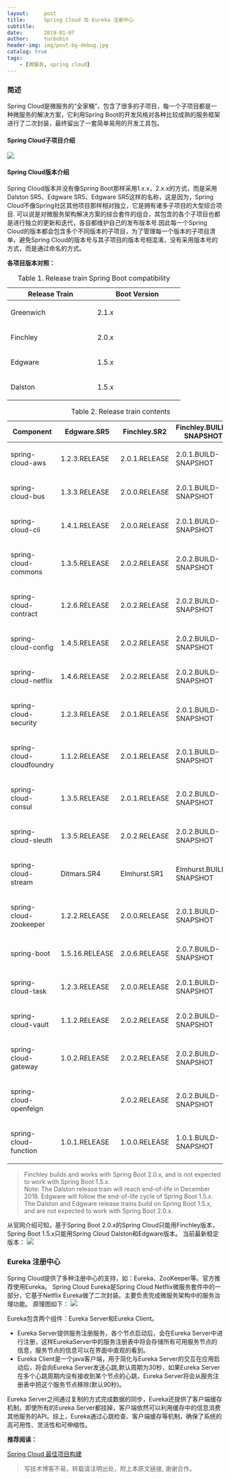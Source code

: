 ```yaml
---
layout:     post
title:      Spring Cloud 及 Eureka 注册中心
subtitle:   
date:       2019-01-07
author:     turbobin
header-img: img/post-bg-debug.jpg
catalog: true
tags:
    - [微服务, spring cloud]
---
```

### 简述 ###
Spring Cloud是微服务的“全家桶”，包含了很多的子项目，每一个子项目都是一种微服务的解决方案，它利用Spring Boot的开发风格对各种比较成熟的服务框架进行了二次封装，最终留出了一套简单易用的开发工具包。

#### Spring Cloud子项目介绍 ####

![]({{site.url}}/img/java/springcloud-01.png)
#### Spring Cloud版本介绍 ####
Spring Cloud版本并没有像Spring Boot那样采用1.x.x，2.x.x的方式，而是采用Dalston SR5、Edgware SR5、Edgware SR5这样的名称，这是因为，Spring Cloud不像Spring社区其他项目那样相对独立，它是拥有诸多子项目的大型综合项目. 可以说是对微服务架构解决方案的综合套件的组合，其包含的各个子项目也都是进行独立的更新和迭代，各自都维护自己的发布版本号.因此每一个Spring Cloud的版本都会包含多个不同版本的子项目，为了管理每一个版本的子项目清单，避免Spring Cloud的版本号与其子项目的版本号相混淆，没有采用版本号的方式，而是通过命名的方式。

**各项目版本对照：**
<table class="tableblock frame-all grid-all spread">
<caption class="title" align="center">Table 1. Release train Spring Boot compatibility</caption>
<colgroup>
<col style="width: 30%;">
<col style="width: 30%;">
</colgroup>
<thead>
<tr>
<th class="tableblock halign-left valign-top">Release Train</th>
<th class="tableblock halign-left valign-top">Boot Version</th>
</tr>
</thead>
<tbody>
<tr>
<td class="tableblock halign-left valign-top"><p class="tableblock">Greenwich</p></td>
<td class="tableblock halign-left valign-top"><p class="tableblock">2.1.x</p></td>
</tr>
<tr>
<td class="tableblock halign-left valign-top"><p class="tableblock">Finchley</p></td>
<td class="tableblock halign-left valign-top"><p class="tableblock">2.0.x</p></td>
</tr>
<tr>
<td class="tableblock halign-left valign-top"><p class="tableblock">Edgware</p></td>
<td class="tableblock halign-left valign-top"><p class="tableblock">1.5.x</p></td>
</tr>
<tr>
<td class="tableblock halign-left valign-top"><p class="tableblock">Dalston</p></td>
<td class="tableblock halign-left valign-top"><p class="tableblock">1.5.x</p></td>
</tr>
</tbody>
</table>

<table class="tableblock frame-all grid-all spread">
<caption class="title">Table 2. Release train contents</caption>
<colgroup>
<col style="width: 25%;">
<col style="width: 20%;">
<col style="width: 20%;">
<col style="width: 35%;">
</colgroup>
<thead>
<tr>
<th class="tableblock halign-left valign-top">Component</th>
<th class="tableblock halign-left valign-top">Edgware.SR5</th>
<th class="tableblock halign-left valign-top">Finchley.SR2</th>
<th class="tableblock halign-left valign-top">Finchley.BUILD-SNAPSHOT</th>
</tr>
</thead>
<tbody>
<tr>
<td class="tableblock halign-left valign-top"><p class="tableblock">spring-cloud-aws</p></td>
<td class="tableblock halign-left valign-top"><p class="tableblock">1.2.3.RELEASE</p></td>
<td class="tableblock halign-left valign-top"><p class="tableblock">2.0.1.RELEASE</p></td>
<td class="tableblock halign-left valign-top"><p class="tableblock">2.0.1.BUILD-SNAPSHOT</p></td>
</tr>
<tr>
<td class="tableblock halign-left valign-top"><p class="tableblock">spring-cloud-bus</p></td>
<td class="tableblock halign-left valign-top"><p class="tableblock">1.3.3.RELEASE</p></td>
<td class="tableblock halign-left valign-top"><p class="tableblock">2.0.0.RELEASE</p></td>
<td class="tableblock halign-left valign-top"><p class="tableblock">2.0.1.BUILD-SNAPSHOT</p></td>
</tr>
<tr>
<td class="tableblock halign-left valign-top"><p class="tableblock">spring-cloud-cli</p></td>
<td class="tableblock halign-left valign-top"><p class="tableblock">1.4.1.RELEASE</p></td>
<td class="tableblock halign-left valign-top"><p class="tableblock">2.0.0.RELEASE</p></td>
<td class="tableblock halign-left valign-top"><p class="tableblock">2.0.1.BUILD-SNAPSHOT</p></td>
</tr>
<tr>
<td class="tableblock halign-left valign-top"><p class="tableblock">spring-cloud-commons</p></td>
<td class="tableblock halign-left valign-top"><p class="tableblock">1.3.5.RELEASE</p></td>
<td class="tableblock halign-left valign-top"><p class="tableblock">2.0.2.RELEASE</p></td>
<td class="tableblock halign-left valign-top"><p class="tableblock">2.0.2.BUILD-SNAPSHOT</p></td>
</tr>
<tr>
<td class="tableblock halign-left valign-top"><p class="tableblock">spring-cloud-contract</p></td>
<td class="tableblock halign-left valign-top"><p class="tableblock">1.2.6.RELEASE</p></td>
<td class="tableblock halign-left valign-top"><p class="tableblock">2.0.2.RELEASE</p></td>
<td class="tableblock halign-left valign-top"><p class="tableblock">2.0.2.BUILD-SNAPSHOT</p></td>
</tr>
<tr>
<td class="tableblock halign-left valign-top"><p class="tableblock">spring-cloud-config</p></td>
<td class="tableblock halign-left valign-top"><p class="tableblock">1.4.5.RELEASE</p></td>
<td class="tableblock halign-left valign-top"><p class="tableblock">2.0.2.RELEASE</p></td>
<td class="tableblock halign-left valign-top"><p class="tableblock">2.0.2.BUILD-SNAPSHOT</p></td>
</tr>
<tr>
<td class="tableblock halign-left valign-top"><p class="tableblock">spring-cloud-netflix</p></td>
<td class="tableblock halign-left valign-top"><p class="tableblock">1.4.6.RELEASE</p></td>
<td class="tableblock halign-left valign-top"><p class="tableblock">2.0.2.RELEASE</p></td>
<td class="tableblock halign-left valign-top"><p class="tableblock">2.0.2.BUILD-SNAPSHOT</p></td>
</tr>
<tr>
<td class="tableblock halign-left valign-top"><p class="tableblock">spring-cloud-security</p></td>
<td class="tableblock halign-left valign-top"><p class="tableblock">1.2.3.RELEASE</p></td>
<td class="tableblock halign-left valign-top"><p class="tableblock">2.0.1.RELEASE</p></td>
<td class="tableblock halign-left valign-top"><p class="tableblock">2.0.1.BUILD-SNAPSHOT</p></td>
</tr>
<tr>
<td class="tableblock halign-left valign-top"><p class="tableblock">spring-cloud-cloudfoundry</p></td>
<td class="tableblock halign-left valign-top"><p class="tableblock">1.1.2.RELEASE</p></td>
<td class="tableblock halign-left valign-top"><p class="tableblock">2.0.1.RELEASE</p></td>
<td class="tableblock halign-left valign-top"><p class="tableblock">2.0.1.BUILD-SNAPSHOT</p></td>
</tr>
<tr>
<td class="tableblock halign-left valign-top"><p class="tableblock">spring-cloud-consul</p></td>
<td class="tableblock halign-left valign-top"><p class="tableblock">1.3.5.RELEASE</p></td>
<td class="tableblock halign-left valign-top"><p class="tableblock">2.0.1.RELEASE</p></td>
<td class="tableblock halign-left valign-top"><p class="tableblock">2.0.2.BUILD-SNAPSHOT</p></td>
</tr>
<tr>
<td class="tableblock halign-left valign-top"><p class="tableblock">spring-cloud-sleuth</p></td>
<td class="tableblock halign-left valign-top"><p class="tableblock">1.3.5.RELEASE</p></td>
<td class="tableblock halign-left valign-top"><p class="tableblock">2.0.2.RELEASE</p></td>
<td class="tableblock halign-left valign-top"><p class="tableblock">2.0.2.BUILD-SNAPSHOT</p></td>
</tr>
<tr>
<td class="tableblock halign-left valign-top"><p class="tableblock">spring-cloud-stream</p></td>
<td class="tableblock halign-left valign-top"><p class="tableblock">Ditmars.SR4</p></td>
<td class="tableblock halign-left valign-top"><p class="tableblock">Elmhurst.SR1</p></td>
<td class="tableblock halign-left valign-top"><p class="tableblock">Elmhurst.BUILD-SNAPSHOT</p></td>
</tr>
<tr>
<td class="tableblock halign-left valign-top"><p class="tableblock">spring-cloud-zookeeper</p></td>
<td class="tableblock halign-left valign-top"><p class="tableblock">1.2.2.RELEASE</p></td>
<td class="tableblock halign-left valign-top"><p class="tableblock">2.0.0.RELEASE</p></td>
<td class="tableblock halign-left valign-top"><p class="tableblock">2.0.1.BUILD-SNAPSHOT</p></td>
</tr>
<tr>
<td class="tableblock halign-left valign-top"><p class="tableblock">spring-boot</p></td>
<td class="tableblock halign-left valign-top"><p class="tableblock">1.5.16.RELEASE</p></td>
<td class="tableblock halign-left valign-top"><p class="tableblock">2.0.6.RELEASE</p></td>
<td class="tableblock halign-left valign-top"><p class="tableblock">2.0.7.BUILD-SNAPSHOT</p></td>
</tr>
<tr>
<td class="tableblock halign-left valign-top"><p class="tableblock">spring-cloud-task</p></td>
<td class="tableblock halign-left valign-top"><p class="tableblock">1.2.3.RELEASE</p></td>
<td class="tableblock halign-left valign-top"><p class="tableblock">2.0.0.RELEASE</p></td>
<td class="tableblock halign-left valign-top"><p class="tableblock">2.0.1.BUILD-SNAPSHOT</p></td>
</tr>
<tr>
<td class="tableblock halign-left valign-top"><p class="tableblock">spring-cloud-vault</p></td>
<td class="tableblock halign-left valign-top"><p class="tableblock">1.1.2.RELEASE</p></td>
<td class="tableblock halign-left valign-top"><p class="tableblock">2.0.2.RELEASE</p></td>
<td class="tableblock halign-left valign-top"><p class="tableblock">2.0.2.BUILD-SNAPSHOT</p></td>
</tr>
<tr>
<td class="tableblock halign-left valign-top"><p class="tableblock">spring-cloud-gateway</p></td>
<td class="tableblock halign-left valign-top"><p class="tableblock">1.0.2.RELEASE</p></td>
<td class="tableblock halign-left valign-top"><p class="tableblock">2.0.2.RELEASE</p></td>
<td class="tableblock halign-left valign-top"><p class="tableblock">2.0.2.BUILD-SNAPSHOT</p></td>
</tr>
<tr>
<td class="tableblock halign-left valign-top"><p class="tableblock">spring-cloud-openfeign</p></td>
<td class="tableblock halign-left valign-top"></td>
<td class="tableblock halign-left valign-top"><p class="tableblock">2.0.2.RELEASE</p></td>
<td class="tableblock halign-left valign-top"><p class="tableblock">2.0.2.BUILD-SNAPSHOT</p></td>
</tr>
<tr>
<td class="tableblock halign-left valign-top"><p class="tableblock">spring-cloud-function</p></td>
<td class="tableblock halign-left valign-top"><p class="tableblock">1.0.1.RELEASE</p></td>
<td class="tableblock halign-left valign-top"><p class="tableblock">1.0.0.RELEASE</p></td>
<td class="tableblock halign-left valign-top"><p class="tableblock">1.0.1.BUILD-SNAPSHOT</p></td>
</tr>
</tbody>
</table>

>Finchley builds and works with Spring Boot 2.0.x, and is not expected to work with Spring Boot 1.5.x.  
Note: The Dalston release train will reach end-of-life in December 2018. Edgware will follow the end-of-life cycle of Spring Boot 1.5.x.  
The Dalston and Edgware release trains build on Spring Boot 1.5.x, and are not expected to work with Spring Boot 2.0.x.

从官网介绍可知，基于Spring Boot 2.0.x的Spring Cloud只能用Finchley版本，Spring Boot 1.5.x只能用Spring Cloud Dalston和Edgware版本。
当前最新稳定版本：
![]({{site.url}}/img/java/springcloud-02.png)

### Eureka 注册中心 ###
Spring Cloud提供了多种注册中心的支持，如：Eureka、ZooKeeper等。官方推荐使用Eureka。
Spring Cloud Eureka是Spring Cloud Netflix微服务套件中的一部分，它基于Netflix Eureka做了二次封装。主要负责完成微服务架构中的服务治理功能。
原理图如下：
![]({{site.url}}/img/java/eureka-01.png)

Eureka包含两个组件：Eureka Server和Eureka Client。
* Eureka Server提供服务注册服务，各个节点启动后，会在Eureka Server中进行注册，这样EurekaServer中的服务注册表中将会存储所有可用服务节点的信息，服务节点的信息可以在界面中直观的看到。
* Eureka Client是一个java客户端，用于简化与Eureka Server的交互在应用启动后，将会向Eureka Server发送心跳,默认周期为30秒，如果Eureka Server在多个心跳周期内没有接收到某个节点的心跳，Eureka Server将会从服务注册表中把这个服务节点移除(默认90秒)。

Eureka Server之间通过复制的方式完成数据的同步，Eureka还提供了客户端缓存机制，即使所有的Eureka Server都挂掉，客户端依然可以利用缓存中的信息消费其他服务的API。综上，Eureka通过心跳检查、客户端缓存等机制，确保了系统的高可用性、灵活性和可伸缩性。



**推荐阅读：**

[Spring Cloud 最佳项目构建](https://turbobin.github.io/2019/01/10/best-springcloud-practice/)

>写技术博客不易，转载请注明出处，附上本原文链接, 谢谢合作。